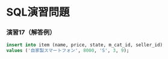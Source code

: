 # SQL演習問題

### 演習17（解答例）

```sql
insert into item (name, price, state, m_cat_id, seller_id) 
values ('自家製スマートフォン', 8000, 'S', 3, 9);
```